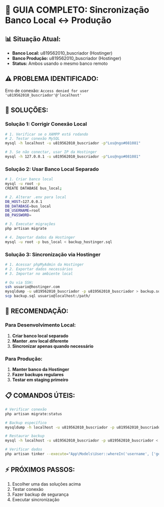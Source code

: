 # 🔄 GUIA COMPLETO: Sincronização Banco Local ↔ Produção

## 📊 **Situação Atual:**
- **Banco Local:** u819562010_buscriador (Hostinger)
- **Banco Produção:** u819562010_buscriador (Hostinger)
- **Status:** Ambos usando o mesmo banco remoto

## ⚠️ **PROBLEMA IDENTIFICADO:**
Erro de conexão: `Access denied for user 'u819562010_buscriador'@'localhost'`

## 🔧 **SOLUÇÕES:**

### **Solução 1: Corrigir Conexão Local**
```bash
# 1. Verificar se o XAMPP está rodando
# 2. Testar conexão MySQL
mysql -h localhost -u u819562010_buscriador -p"Los@ngo#081081"

# 3. Se não conectar, usar IP da Hostinger
mysql -h 127.0.0.1 -u u819562010_buscriador -p"Los@ngo#081081"
```

### **Solução 2: Usar Banco Local Separado**
```bash
# 1. Criar banco local
mysql -u root -p
CREATE DATABASE bus_local;

# 2. Alterar .env para local
DB_HOST=127.0.0.1
DB_DATABASE=bus_local
DB_USERNAME=root
DB_PASSWORD=

# 3. Executar migrações
php artisan migrate

# 4. Importar dados da Hostinger
mysql -u root -p bus_local < backup_hostinger.sql
```

### **Solução 3: Sincronização via Hostinger**
```bash
# 1. Acessar phpMyAdmin da Hostinger
# 2. Exportar dados necessários
# 3. Importar no ambiente local

# Ou via SSH:
ssh usuario@hostinger.com
mysqldump -u u819562010_buscriador -p u819562010_buscriador > backup.sql
scp backup.sql usuario@localhost:/path/
```

## 🎯 **RECOMENDAÇÃO:**

### **Para Desenvolvimento Local:**
1. **Criar banco local separado**
2. **Manter .env local diferente**
3. **Sincronizar apenas quando necessário**

### **Para Produção:**
1. **Manter banco da Hostinger**
2. **Fazer backups regulares**
3. **Testar em staging primeiro**

## 📋 **COMANDOS ÚTEIS:**

```bash
# Verificar conexão
php artisan migrate:status

# Backup específico
mysqldump -h localhost -u u819562010_buscriador -p u819562010_buscriador users --where="username IN ('Genex','Boutique')" > templates.sql

# Restaurar backup
mysql -h localhost -u u819562010_buscriador -p u819562010_buscriador < backup.sql

# Verificar dados
php artisan tinker --execute="App\Models\User::whereIn('username', ['genex', 'boutique'])->get(['username', 'status']);"
```

## ⚡ **PRÓXIMOS PASSOS:**
1. Escolher uma das soluções acima
2. Testar conexão
3. Fazer backup de segurança
4. Executar sincronização

